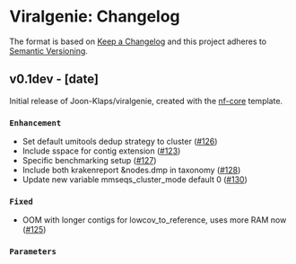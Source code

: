 # Viralgenie: Changelog

The format is based on [Keep a Changelog](https://keepachangelog.com/en/1.0.0/)
and this project adheres to [Semantic Versioning](https://semver.org/spec/v2.0.0.html).

## v0.1dev - [date]

Initial release of Joon-Klaps/viralgenie, created with the [nf-core](https://nf-co.re/) template.

### `Enhancement`

- Set default umitools dedup strategy to cluster ([#126](https://github.com/Joon-Klaps/viralgenie/pull/126))
- Include sspace for contig extension ([#123](https://github.com/Joon-Klaps/viralgenie/pull/123))
- Specific benchmarking setup ([#127](https://github.com/Joon-Klaps/viralgenie/pull/127))
- Include both krakenreport &nodes.dmp in taxonomy ([#128](https://github.com/Joon-Klaps/viralgenie/pull/128))
- Update new variable mmseqs_cluster_mode default 0 ([#130](https://github.com/Joon-Klaps/viralgenie/pull/130))

### `Fixed`

- OOM with longer contigs for lowcov_to_reference, uses more RAM now ([#125](https://github.com/Joon-Klaps/viralgenie/pull/125))

### `Parameters`
